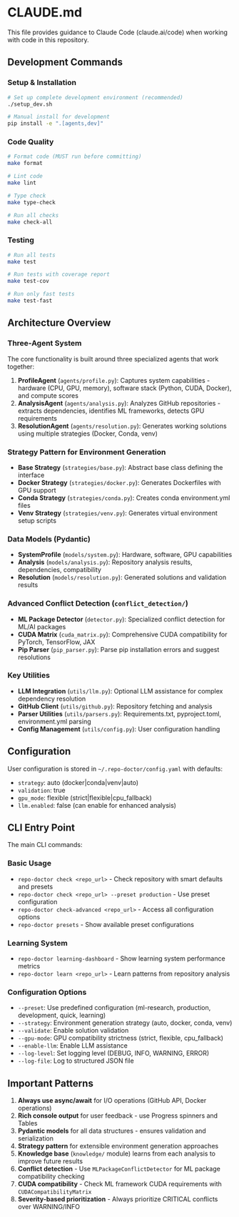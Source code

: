 # CLAUDE.md

This file provides guidance to Claude Code (claude.ai/code) when working with code in this repository.

## Development Commands

### Setup & Installation
```bash
# Set up complete development environment (recommended)
./setup_dev.sh

# Manual install for development
pip install -e ".[agents,dev]"
```

### Code Quality
```bash
# Format code (MUST run before committing)
make format

# Lint code
make lint

# Type check
make type-check

# Run all checks
make check-all
```

### Testing
```bash
# Run all tests
make test

# Run tests with coverage report
make test-cov

# Run only fast tests
make test-fast
```

## Architecture Overview

### Three-Agent System
The core functionality is built around three specialized agents that work together:

1. **ProfileAgent** (`agents/profile.py`): Captures system capabilities - hardware (CPU, GPU, memory), software stack (Python, CUDA, Docker), and compute scores
2. **AnalysisAgent** (`agents/analysis.py`): Analyzes GitHub repositories - extracts dependencies, identifies ML frameworks, detects GPU requirements
3. **ResolutionAgent** (`agents/resolution.py`): Generates working solutions using multiple strategies (Docker, Conda, venv)

### Strategy Pattern for Environment Generation
- **Base Strategy** (`strategies/base.py`): Abstract base class defining the interface
- **Docker Strategy** (`strategies/docker.py`): Generates Dockerfiles with GPU support
- **Conda Strategy** (`strategies/conda.py`): Creates conda environment.yml files
- **Venv Strategy** (`strategies/venv.py`): Generates virtual environment setup scripts

### Data Models (Pydantic)
- **SystemProfile** (`models/system.py`): Hardware, software, GPU capabilities
- **Analysis** (`models/analysis.py`): Repository analysis results, dependencies, compatibility
- **Resolution** (`models/resolution.py`): Generated solutions and validation results

### Advanced Conflict Detection (`conflict_detection/`)
- **ML Package Detector** (`detector.py`): Specialized conflict detection for ML/AI packages
- **CUDA Matrix** (`cuda_matrix.py`): Comprehensive CUDA compatibility for PyTorch, TensorFlow, JAX
- **Pip Parser** (`pip_parser.py`): Parse pip installation errors and suggest resolutions

### Key Utilities
- **LLM Integration** (`utils/llm.py`): Optional LLM assistance for complex dependency resolution
- **GitHub Client** (`utils/github.py`): Repository fetching and analysis
- **Parser Utilities** (`utils/parsers.py`): Requirements.txt, pyproject.toml, environment.yml parsing
- **Config Management** (`utils/config.py`): User configuration handling

## Configuration

User configuration is stored in `~/.repo-doctor/config.yaml` with defaults:
- `strategy`: auto (docker|conda|venv|auto)
- `validation`: true
- `gpu_mode`: flexible (strict|flexible|cpu_fallback)
- `llm.enabled`: false (can enable for enhanced analysis)

## CLI Entry Point

The main CLI commands:

### Basic Usage
- `repo-doctor check <repo_url>` - Check repository with smart defaults and presets
- `repo-doctor check <repo_url> --preset production` - Use preset configuration
- `repo-doctor check-advanced <repo_url>` - Access all configuration options
- `repo-doctor presets` - Show available preset configurations

### Learning System
- `repo-doctor learning-dashboard` - Show learning system performance metrics
- `repo-doctor learn <repo_url>` - Learn patterns from repository analysis

### Configuration Options
- `--preset`: Use predefined configuration (ml-research, production, development, quick, learning)
- `--strategy`: Environment generation strategy (auto, docker, conda, venv)
- `--validate`: Enable solution validation  
- `--gpu-mode`: GPU compatibility strictness (strict, flexible, cpu_fallback)
- `--enable-llm`: Enable LLM assistance
- `--log-level`: Set logging level (DEBUG, INFO, WARNING, ERROR)
- `--log-file`: Log to structured JSON file

## Important Patterns

1. **Always use async/await** for I/O operations (GitHub API, Docker operations)
2. **Rich console output** for user feedback - use Progress spinners and Tables
3. **Pydantic models** for all data structures - ensures validation and serialization
4. **Strategy pattern** for extensible environment generation approaches
5. **Knowledge base** (`knowledge/` module) learns from each analysis to improve future results
6. **Conflict detection** - Use `MLPackageConflictDetector` for ML package compatibility checking
7. **CUDA compatibility** - Check ML framework CUDA requirements with `CUDACompatibilityMatrix`
8. **Severity-based prioritization** - Always prioritize CRITICAL conflicts over WARNING/INFO
